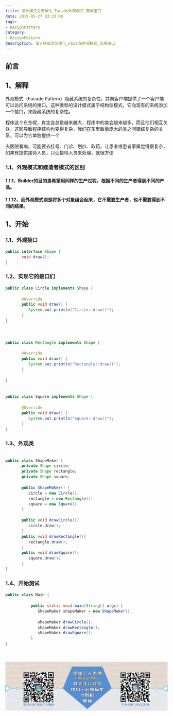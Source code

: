 ```yaml
---
title: 设计模式之简单化_Facade外观模式_简单窗口
date: 2019-05-27 03:33:00
tags: 
- DesignPattern
category: 
- DesignPattern
description: 设计模式之简单化_Facade外观模式_简单窗口
---
```

<!-- image url 
https://raw.githubusercontent.com/HealerJean123/HealerJean123.github.io/master/blogImages
　　首行缩进
<font color="red">  </font>

<font  color="red" size="4">   </font>


<font size="4">   </font>
-->

## 前言



## 1、解释

外观模式（Facade Pattern）隐藏系统的复杂性，并向客户端提供了一个客户端可以访问系统的接口。这种类型的设计模式属于结构型模式，它向现有的系统添加一个接口，来隐藏系统的复杂性。    



程序这个东东呢，肯定会总是越来越大，程序中的类会越来越多，而且他们相互关联，这回导致程序结构也变得复杂，我们在车里数量庞大的类之间错综复杂的关系，可以为它单独提供一个      



去医院看病，可能要去挂号、门诊、划价、取药，让患者或患者家属觉得很复杂，如果有提供接待人员，只让接待人员来处理，就很方便   



### 1.1、外观模式和建造者模式的区别

#### 1.1.1、Builder的目的是希望用同样的生产过程，根据不同的生产者得到不同的产品。

#### 1.1.12、而外观模式则是将多个对象组合起来，它不需要生产者，也不需要得到不同的结果。








## 1、开始
### 1.1、外观接口


```java
public interface Shape {
	   void draw();
}


```
### 1.2、实现它的接口们


```java
public class Circle implements Shape {

	   @Override
	   public void draw() {
	      System.out.println("Circle::draw()");
	   }
}



public class Rectangle implements Shape {

	   @Override
	   public void draw() {
	      System.out.println("Rectangle::draw()");
	   }

}


public class Square implements Shape {

	   @Override
	   public void draw() {
	      System.out.println("Square::draw()");
	   }
}


```

### 1.3、外观类

```java

public class ShapeMaker {
	   private Shape circle;
	   private Shape rectangle;
	   private Shape square;

	   public ShapeMaker() {
	      circle = new Circle();
	      rectangle = new Rectangle();
	      square = new Square();
	   }

	   public void drawCircle(){
	      circle.draw();
	   }
	   public void drawRectangle(){
	      rectangle.draw();
	   }
	   public void drawSquare(){
	      square.draw();
	   }
}


```

### 1.4、开始测试


```java
public class Main {
	
		   public static void main(String[] args) {
		      ShapeMaker shapeMaker = new ShapeMaker();

		      shapeMaker.drawCircle();
		      shapeMaker.drawRectangle();
		      shapeMaker.drawSquare();        
		   }
}


```




​        
​        
![](https://raw.githubusercontent.com/HealerJean/HealerJean.github.io/master/assets/img/artical_bottom.jpg)



<!-- Gitalk 评论 start  -->

<link rel="stylesheet" href="https://unpkg.com/gitalk/dist/gitalk.css">
<script src="https://unpkg.com/gitalk@latest/dist/gitalk.min.js"></script> 
<div id="gitalk-container"></div>    
 <script type="text/javascript">
    var gitalk = new Gitalk({
		clientID: `1d164cd85549874d0e3a`,
		clientSecret: `527c3d223d1e6608953e835b547061037d140355`,
		repo: `HealerJean.github.io`,
		owner: 'HealerJean',
		admin: ['HealerJean'],
		id: '1tA6Xbs3dkquWHEc',
    });
    gitalk.render('gitalk-container');
</script> 
<!-- Gitalk end -->

